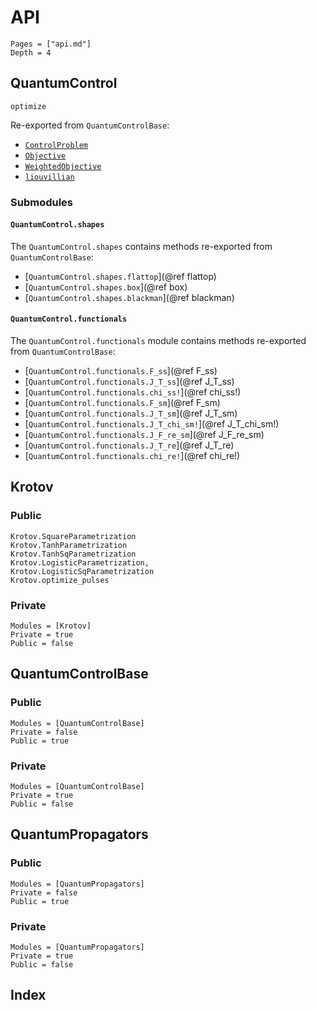# API

```@contents
Pages = ["api.md"]
Depth = 4
```

## QuantumControl

```@docs
optimize
```

Re-exported from `QuantumControlBase`:

* [`ControlProblem`](@ref)
* [`Objective`](@ref)
* [`WeightedObjective`](@ref)
* [`liouvillian`](@ref)


### Submodules

#### `QuantumControl.shapes`

The `QuantumControl.shapes` contains methods re-exported from `QuantumControlBase`:

* [`QuantumControl.shapes.flattop`](@ref flattop)
* [`QuantumControl.shapes.box`](@ref box)
* [`QuantumControl.shapes.blackman`](@ref blackman)

#### `QuantumControl.functionals`

The `QuantumControl.functionals` module contains methods re-exported from `QuantumControlBase`:

* [`QuantumControl.functionals.F_ss`](@ref F_ss)
* [`QuantumControl.functionals.J_T_ss`](@ref J_T_ss)
* [`QuantumControl.functionals.chi_ss!`](@ref chi_ss!)
* [`QuantumControl.functionals.F_sm`](@ref F_sm)
* [`QuantumControl.functionals.J_T_sm`](@ref J_T_sm)
* [`QuantumControl.functionals.J_T_chi_sm!`](@ref J_T_chi_sm!)
* [`QuantumControl.functionals.J_F_re_sm`](@ref J_F_re_sm)
* [`QuantumControl.functionals.J_T_re`](@ref J_T_re)
* [`QuantumControl.functionals.chi_re!`](@ref chi_re!)


## Krotov

### Public

```@docs
Krotov.SquareParametrization
Krotov.TanhParametrization
Krotov.TanhSqParametrization
Krotov.LogisticParametrization,
Krotov.LogisticSqParametrization
Krotov.optimize_pulses
```

### Private

```@autodocs
Modules = [Krotov]
Private = true
Public = false
```

## QuantumControlBase

### Public

```@autodocs
Modules = [QuantumControlBase]
Private = false
Public = true
```

### Private

```@autodocs
Modules = [QuantumControlBase]
Private = true
Public = false
```

## QuantumPropagators

### Public

```@autodocs
Modules = [QuantumPropagators]
Private = false
Public = true
```

### Private

```@autodocs
Modules = [QuantumPropagators]
Private = true
Public = false
```

## Index

```@index
```
